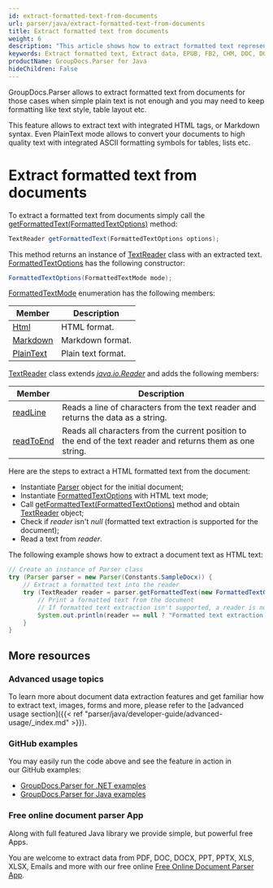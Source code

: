 ```yaml
---
id: extract-formatted-text-from-documents
url: parser/java/extract-formatted-text-from-documents
title: Extract formatted text from documents
weight: 6
description: "This article shows how to extract formatted text represented as HTML or Markdown with GroupDocs.Parser from documents of various formats like Emails, Ebooks (EPUB, FB2, CHM), Microsoft Office formats: Word (DOC, DOCX), PowerPoint (PPT, PPTX), Excel (XLS, XLSX), LibreOffice formats and many others."
keywords: Extract formatted text, Extract data, EPUB, FB2, CHM, DOC, DOCX, PPT, PPTX, XLS, XLSX
productName: GroupDocs.Parser for Java
hideChildren: False
---
```

GroupDocs.Parser allows to extract formatted text from documents for those cases when simple plain text is not enough and you may need to keep formatting like text style, table layout etc.

This feature allows to extract text with integrated HTML tags, or Markdown syntax. Even PlainText mode allows to convert your documents to high quality text with integrated ASCII formatting symbols for tables, lists etc.

# Extract formatted text from documents

To extract a formatted text from documents simply call the [getFormattedText(FormattedTextOptions)](https://reference.groupdocs.com/java/parser/com.groupdocs.parser/Parser#getFormattedText(com.groupdocs.parser.options.FormattedTextOptions)) method:

```java
TextReader getFormattedText(FormattedTextOptions options);
```

This method returns an instance of [TextReader](https://reference.groupdocs.com/java/parser/com.groupdocs.parser.data/TextReader) class with an extracted text. [FormattedTextOptions](https://reference.groupdocs.com/java/parser/com.groupdocs.parser.options/FormattedTextOptions) has the following constructor:

```java
FormattedTextOptions(FormattedTextMode mode);
```

[FormattedTextMode](https://reference.groupdocs.com/java/parser/com.groupdocs.parser.options/FormattedTextMode) enumeration has the following members:

| Member | Description |
| --- | --- |
| [Html](https://reference.groupdocs.com/java/parser/com.groupdocs.parser.options/FormattedTextMode#Html) | HTML format. |
| [Markdown](https://reference.groupdocs.com/java/parser/com.groupdocs.parser.options/FormattedTextMode#Markdown) | Markdown format. |
| [PlainText](https://reference.groupdocs.com/java/parser/com.groupdocs.parser.options/FormattedTextMode#PlainText) | Plain text format. |

[TextReader](https://reference.groupdocs.com/java/parser/com.groupdocs.parser.data/TextReader) class extends  [*java.io.Reader*](http://docs.oracle.com/javase/7/docs/api/java/io/Reader.html?is-external=true) and adds the following members:

| Member | Description |
| --- | --- |
| [readLine](https://reference.groupdocs.com/java/parser/com.groupdocs.parser.data/TextReader#readLine()) | Reads a line of characters from the text reader and returns the data as a string. |
| [readToEnd](https://reference.groupdocs.com/java/parser/com.groupdocs.parser.data/TextReader#readToEnd()) | Reads all characters from the current position to the end of the text reader and returns them as one string. |

Here are the steps to extract a HTML formatted text from the document:

*   Instantiate [Parser](https://reference.groupdocs.com/java/parser/com.groupdocs.parser/Parser) object for the initial document;
*   Instantiate [FormattedTextOptions](https://reference.groupdocs.com/java/parser/com.groupdocs.parser.options/FormattedTextOptions) with HTML text mode;
*   Call [getFormattedText(FormattedTextOptions)](https://reference.groupdocs.com/java/parser/com.groupdocs.parser/Parser#getFormattedText(com.groupdocs.parser.options.FormattedTextOptions)) method and obtain [TextReader](https://reference.groupdocs.com/java/parser/com.groupdocs.parser.data/TextReader) object;
*   Check if *reader* isn't *null* (formatted text extraction is supported for the document);
*   Read a text from *reader*.

The following example shows how to extract a document text as HTML text:

```java
// Create an instance of Parser class
try (Parser parser = new Parser(Constants.SampleDocx)) {
    // Extract a formatted text into the reader
    try (TextReader reader = parser.getFormattedText(new FormattedTextOptions(FormattedTextMode.Html))) {
        // Print a formatted text from the document
        // If formatted text extraction isn't supported, a reader is null
        System.out.println(reader == null ? "Formatted text extraction isn't suppported" : reader.readToEnd());
    }
}
```

## More resources

### Advanced usage topics

To learn more about document data extraction features and get familiar how to extract text, images, forms and more, please refer to the [advanced usage section]({{< ref "parser/java/developer-guide/advanced-usage/_index.md" >}}).

### GitHub examples

You may easily run the code above and see the feature in action in our GitHub examples:

*   [GroupDocs.Parser for .NET examples](https://github.com/groupdocs-parser/GroupDocs.Parser-for-.NET)
*   [GroupDocs.Parser for Java examples](https://github.com/groupdocs-parser/GroupDocs.Parser-for-Java)

### Free online document parser App

Along with full featured Java library we provide simple, but powerful free Apps.

You are welcome to extract data from PDF, DOC, DOCX, PPT, PPTX, XLS, XLSX, Emails and more with our free online [Free Online Document Parser App](https://products.groupdocs.app/parser).